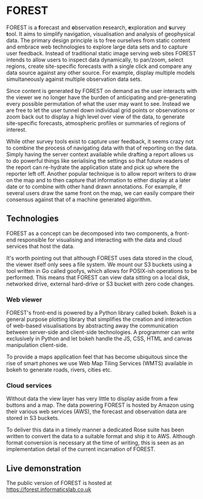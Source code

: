 
# FOREST

FOREST is a **f**orecast and **o**bservation **r**esearch, **e**xploration and **s**urvey **t**ool.
It aims to simplify navigation, visualisation and analysis of geophysical data. The
primary design principle is to free ourselves from static content and embrace web
technologies to explore large data sets and to capture user feedback. Instead of
traditional static image serving web sites FOREST intends to allow users to inspect data
dynamically, to pan/zoom, select regions, create site-specific forecasts with a single click and compare any data source against any other source. For example, display multiple models simultaneously against multiple observation data sets. 

Since content is generated by FOREST on demand as the user interacts with the viewer we no
longer have the burden of anticipating and pre-generating every possible
permutation of what the user may want to see. Instead we are free to let the user tunnel
down individual grid points or observations or zoom back out to display a high level over view
of the data, to generate site-specific forecasts, atmospheric profiles or summaries of regions of interest. 

While other survey tools exist to capture user feedback, it seems crazy not to combine
the process of navigating data with that of reporting on the data. Simply having the server context
available while drafting a report allows us to do powerful things like serialising the settings
so that future readers of the report can re-hydrate the application state and pick up where the reporter left off. Another popular technique is to allow report writers to draw on the map and to then capture that
information to either display at a later date or to combine with other hand drawn annotations. For example, if
several users draw the same front on the map, we can easily compare their consensus against that of a machine
generated algorithm.

## Technologies

FOREST as a concept can be decomposed into two components, a front-end
responsible for visualising and interacting with the data and cloud services
that host the data. 

It's worth pointing out that although FOREST uses data stored in the cloud, the
viewer itself only sees a file system. We mount our S3 buckets using a tool
written in Go called goofys, which allows for POSIX-ish operations to be
performed. This means that FOREST can view data sitting on a local disk,
networked drive, external hard-drive or S3 bucket with zero code changes.

### Web viewer

FOREST's front-end is powered by a Python library called bokeh. Bokeh is a
general purpose plotting library that simplifies the creation and interaction
of web-based visualisations by abstracting away the communication between
server-side and client-side technologies. A programmer can write exclusively
in Python and let bokeh handle the JS, CSS, HTML and canvas manipulation
client-side.

To provide a maps application feel that has become ubiquitous since the rise
of smart phones we use Web Map Tiling Services (WMTS) available in bokeh to
generate roads, rivers, cities etc.

### Cloud services

Without data the view layer has very little to display aside from a few buttons and a map.
The data powering FOREST is hosted by Amazon using their various web services (AWS), the forecast and
observation data are stored in S3 buckets.

To deliver this data in a timely manner a dedicated Rose suite has been written
to convert the data to a suitable format and ship it to AWS. Although format
conversion is necessary at the time of writing, this is seen as an
implementation detail of the current incarnation of FOREST.

## Live demonstration

The public version of FOREST is hosted at https://forest.informaticslab.co.uk

